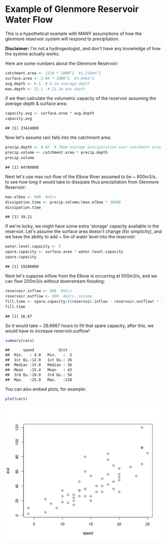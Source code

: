 Example of Glenmore Reservoir Water Flow
========================================================

This is a hypothetical example with MANY assumptions of how the glenmore reservoir system will respond to precipitation.

**Disclaimer:** I'm not a hydrogeologist, and don't have any knowledge of how the systme actually works.

Here are some numbers about the Glenmore Reservoir:

```r
catchment.area <- 1210 * 1000^2  #1,210km^2
surface.area <- 3.84 * 1000^2  #3.84km^2
avg.depth <- 6.1  # 6.1m average depth
max.depth <- 21.1  # 21.1m max depth
```



If we then calculate the volumetric capacity of the reservoir assuming the average depth & surface area:

```r
capacity.avg <- surface.area * avg.depth
capacity.avg
```

```
## [1] 23424000
```


Now let's assume rain falls into the catchment area:

```r
precip.depth <- 0.07  # 70mm average precipitation over catchment area
precip.volume <- catchment.area * precip.depth
precip.volume
```

```
## [1] 84700000
```


Next let's use max out-flow of the Elbow River assumed to be ~ 600m3/s, to see how long it would take to dissipate
thus precipitation from Glenmore Reservoir:

```r
max.elbow <- 600  #m3/s
dissipation.time <- precip.volume/(max.elbow * 3600)
dissipation.time
```

```
## [1] 39.21
```


If we're lucky, we might have some extra 'storage' capacity available in the reservoir. Let's assume the surface area
doesn't change (for simplicity), and we have the ability to add ~ 5m of water level into the reservoir:

```r
water.level.capacity <- 5
spare.capacity <- surface.area * water.level.capacity
spare.capacity
```

```
## [1] 19200000
```


Next let's suppose inflow from the Elbow is occurring at 500m3/s, and we can flow 200m3/s without downstream flooding:

```r
reservoir.inflow <- 500  #m3/s
reservoir.outflow <- 300  #m3/s, assume
fill.time <- spare.capacity/((reservoir.inflow - reservoir.outflow) * 3600)
fill.time
```

```
## [1] 26.67
```

So it would take ~ 26.6667 hours to fill that spare capacity, after this, we would have to increase reservoir.outflow!






```r
summary(cars)
```

```
##      speed           dist    
##  Min.   : 4.0   Min.   :  2  
##  1st Qu.:12.0   1st Qu.: 26  
##  Median :15.0   Median : 36  
##  Mean   :15.4   Mean   : 43  
##  3rd Qu.:19.0   3rd Qu.: 56  
##  Max.   :25.0   Max.   :120
```


You can also embed plots, for example:


```r
plot(cars)
```

![plot of chunk unnamed-chunk-8](figure/unnamed-chunk-8.png) 


